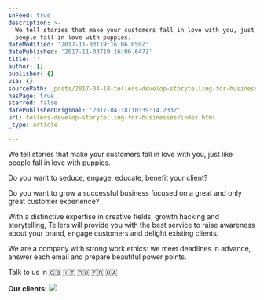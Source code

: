```yaml
---
inFeed: true
description: >-
  We tell stories that make your customers fall in love with you, just like
  people fall in love with puppies.
dateModified: '2017-11-03T19:16:06.059Z'
datePublished: '2017-11-03T19:16:06.647Z'
title: ''
author: []
publisher: {}
via: {}
sourcePath: _posts/2017-04-18-tellers-develop-storytelling-for-businesses.md
hasPage: true
starred: false
datePublishedOriginal: '2017-04-18T10:39:14.233Z'
url: tellers-develop-storytelling-for-businesses/index.html
_type: Article

---
```

We tell stories that make your customers fall in love with you, just like people fall in love with puppies.

Do you want to seduce, engage, educate, benefit your client? 

Do you want to grow a successful business focused on a great and only great customer experience?

With a distinctive expertise in creative fields, growth hacking and storytelling, Tellers will provide you with the best service to raise awareness about your brand, engage customers and delight existing clients.

We are a company with strong work ethics: we meet deadlines in advance, answer each email and prepare beautiful power points. 

Talk to us in 🇬🇧 🇮🇹 🇷🇺 🇫🇷 🇺🇦

**Our clients:**
![](https://the-grid-user-content.s3-us-west-2.amazonaws.com/e20d5c65-258b-4a18-902d-9af0d3e9ae9d.jpg)